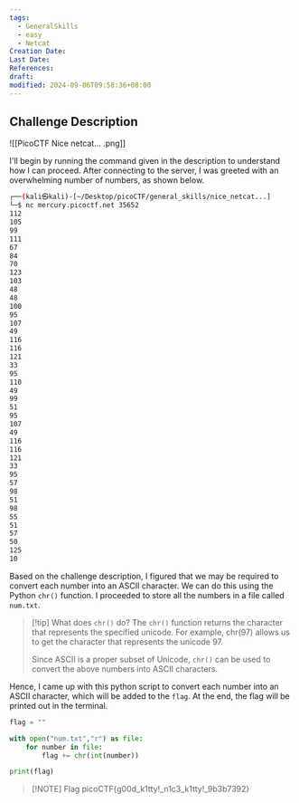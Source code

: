 ```yaml
---
tags:
  - GeneralSkills
  - easy
  - Netcat
Creation Date: 
Last Date: 
References: 
draft: 
modified: 2024-09-06T09:58:36+08:00
---
```

## Challenge Description
![[PicoCTF Nice netcat... .png]]

I'll begin by running the command given in the description to understand how I can proceed. After connecting to the server, I was greeted with an overwhelming number of numbers, as shown below.

```bash
┌──(kali㉿kali)-[~/Desktop/picoCTF/general_skills/nice_netcat...]
└─$ nc mercury.picoctf.net 35652
112 
105 
99 
111 
67 
84 
70 
123 
103 
48 
48 
100 
95 
107 
49 
116 
116 
121 
33 
95 
110 
49 
99 
51 
95 
107 
49 
116 
116 
121 
33 
95 
57 
98 
51 
98 
55 
51 
57 
50 
125 
10
```

Based on the challenge description, I figured that we may be required to convert each number into an ASCII character. We can do this using the Python `chr()` function. I proceeded to store all the numbers in a file called `num.txt`.

>[!tip] What does `chr()` do?
>The `chr()` function returns the character that represents the specified unicode. For example, chr(97) allows us to get the character that represents the unicode 97.
>
>Since ASCII is a proper subset of Unicode, `chr()` can be used to convert the above numbers into ASCII characters.

Hence, I came up with this python script to convert each number into an ASCII character, which will be added to the `flag`. At the end, the flag will be printed out in the terminal. 

```python 
flag = ""

with open("num.txt","r") as file:
    for number in file:
        flag += chr(int(number))

print(flag)
```

> [!NOTE] Flag
> picoCTF{g00d_k1tty!_n1c3_k1tty!_9b3b7392}
